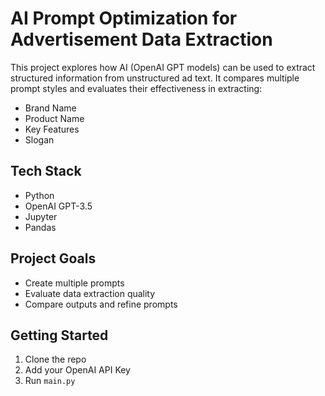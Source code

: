 # AI Prompt Optimization for Advertisement Data Extraction

This project explores how AI (OpenAI GPT models) can be used to extract structured information from unstructured ad text. It compares multiple prompt styles and evaluates their effectiveness in extracting:
- Brand Name
- Product Name
- Key Features
- Slogan

## Tech Stack
- Python
- OpenAI GPT-3.5
- Jupyter
- Pandas

## Project Goals
- Create multiple prompts
- Evaluate data extraction quality
- Compare outputs and refine prompts

## Getting Started
1. Clone the repo
2. Add your OpenAI API Key
3. Run `main.py`
